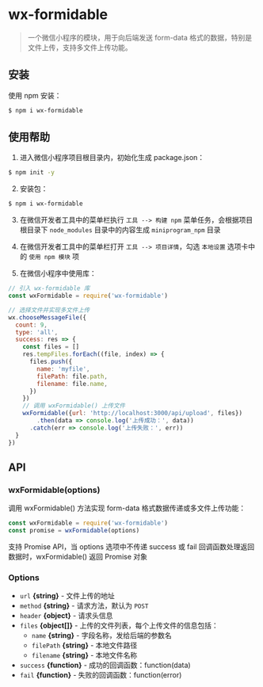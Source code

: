 # wx-formidable

>  一个微信小程序的模块，用于向后端发送 form-data 格式的数据，特别是文件上传，支持多文件上传功能。

## 安装

使用 npm 安装：

```bash
$ npm i wx-formidable
```

## 使用帮助

1. 进入微信小程序项目根目录内，初始化生成 package.json：

```bash
$ npm init -y
```

2. 安装包：

```bash
$ npm i wx-formidable
```

3. 在微信开发者工具中的菜单栏执行 `工具 --> 构建 npm` 菜单任务，会根据项目根目录下 `node_modules` 目录中的内容生成 `miniprogram_npm` 目录

4. 在微信开发者工具中的菜单栏打开 `工具 --> 项目详情`，勾选 `本地设置` 选项卡中的 `使用 npm 模块` 项

5. 在微信小程序中使用库：

```js
// 引入 wx-formidable 库
const wxFormidable = require('wx-formidable')

// 选择文件并实现多文件上传
wx.chooseMessageFile({
  count: 9,
  type: 'all',
  success: res => {
    const files = []
    res.tempFiles.forEach((file, index) => {
      files.push({
        name: 'myfile',
        filePath: file.path,
        filename: file.name,
      })
    })
    // 调用 wxFormidable() 上传文件
    wxFormidable({url: 'http://localhost:3000/api/upload', files})
    	.then(data => console.log('上传成功：', data))
      .catch(err => console.log('上传失败：', err))
  }
})
```

## API

### wxFormidable(options)

调用 wxFormidable() 方法实现 form-data 格式数据传递或多文件上传功能：

```js
const wxFormidable = require('wx-formidable')
const promise = wxFormidable(options)
```

支持 Promise API，当 options 选项中不传递 success 或 fail 回调函数处理返回数据时，wxFormidable() 返回 Promise 对象

### Options

- `url` **{string}** - 文件上传的地址
- `method` **{string}** - 请求方法，默认为 `POST`
- `header` **{object}** - 请求头信息
- `files` **{object[]}** - 上传的文件列表，每个上传文件的信息包括：
  - `name` **{string}** - 字段名称，发给后端的参数名
  - `filePath` **{string}** - 本地文件路径
  - `filename` **{string}** - 本地文件名称
- `success` **{function}** - 成功的回调函数：function(data)
- `fail` **{function}** - 失败的回调函数：function(error)